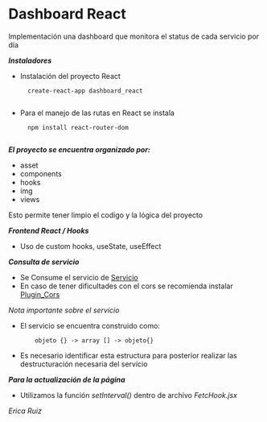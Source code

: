 # Dashboard React
Implementación una dashboard que monitora el status de cada  servicio por día

***Instaladores***
- Instalación del proyecto React  
    ``` 
      create-react-app dashboard_react 
     
     ```

- Para el manejo de las rutas en React se instala    
  ```
    npm install react-router-dom
   
   ```

***El proyecto se encuentra organizado por:***
- asset 
- components
- hooks
- img
- views

Esto permite tener limpio el codigo y la lógica del proyecto

***Frontend React / Hooks***

- Uso de custom hooks, useState, useEffect


***Consulta de servicio***
- Se Consume el servicio de [Servicio](https://us-central1-cm-devops-294019.cloudfunctions.net/status)
- En caso de tener dificultades con el cors se recomienda instalar [Plugin_Cors](https://chrome.google.com/webstore/detail/local-cors/bhachhlaofmplbfnefenmlnflolelkff?hl=en)

*Nota importante sobre el servicio*
- El servicio se encuentra construido como:

  ``` 
      objeto {} -> array [] -> objeto{}  
  
  ```
- Es necesario identificar esta estructura para posterior realizar las destructuración necesaria del servicio

***Para la actualización de la página***

- Utilizamos la función *setInterval()* dentro de archivo *FetcHook.jsx* 

*Erica Ruiz*

